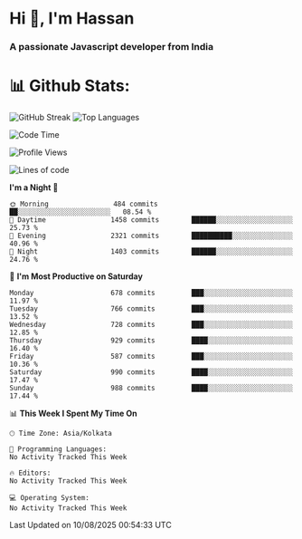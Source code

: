 # Hi 👋, I'm Hassan
### A passionate Javascript developer from India


# 📊 Github Stats:
![GitHub Streak](https://github-readme-streak-stats.herokuapp.com/?user=codeblooded47&theme=dracula&hide_border=false)
![Top Languages](https://github-readme-stats.vercel.app/api/top-langs/?username=codeblooded47&layout=compact&theme=dracula)



<!--START_SECTION:waka-->
![Code Time](http://img.shields.io/badge/Code%20Time-883%20hrs%201%20min-blue)

![Profile Views](http://img.shields.io/badge/Profile%20Views-0-blue)

![Lines of code](https://img.shields.io/badge/From%20Hello%20World%20I%27ve%20Written-24.2%20million%20lines%20of%20code-blue)

**I'm a Night 🦉** 

```text
🌞 Morning                484 commits         ██░░░░░░░░░░░░░░░░░░░░░░░   08.54 % 
🌆 Daytime                1458 commits        ██████░░░░░░░░░░░░░░░░░░░   25.73 % 
🌃 Evening                2321 commits        ██████████░░░░░░░░░░░░░░░   40.96 % 
🌙 Night                  1403 commits        ██████░░░░░░░░░░░░░░░░░░░   24.76 % 
```
📅 **I'm Most Productive on Saturday** 

```text
Monday                   678 commits         ███░░░░░░░░░░░░░░░░░░░░░░   11.97 % 
Tuesday                  766 commits         ███░░░░░░░░░░░░░░░░░░░░░░   13.52 % 
Wednesday                728 commits         ███░░░░░░░░░░░░░░░░░░░░░░   12.85 % 
Thursday                 929 commits         ████░░░░░░░░░░░░░░░░░░░░░   16.40 % 
Friday                   587 commits         ███░░░░░░░░░░░░░░░░░░░░░░   10.36 % 
Saturday                 990 commits         ████░░░░░░░░░░░░░░░░░░░░░   17.47 % 
Sunday                   988 commits         ████░░░░░░░░░░░░░░░░░░░░░   17.44 % 
```


📊 **This Week I Spent My Time On** 

```text
🕑︎ Time Zone: Asia/Kolkata

💬 Programming Languages: 
No Activity Tracked This Week

🔥 Editors: 
No Activity Tracked This Week

💻 Operating System: 
No Activity Tracked This Week
```


 Last Updated on 10/08/2025 00:54:33 UTC
<!--END_SECTION:waka-->

